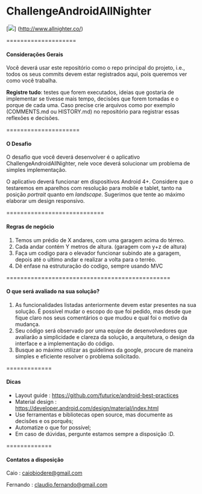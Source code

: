 # ChallengeAndroidAllNighter

[![](http://i.imgur.com/qQJlf17.png)]
(http://www.allnighter.co/)

====================
#### Considerações Gerais
Você deverá usar este repositório como o repo principal do projeto, i.e., todos os seus commits devem estar registrados aqui, pois queremos ver como você trabalha.

**Registre tudo**: testes que forem executados, ideias que gostaria de implementar se tivesse mais tempo, decisões que forem tomadas e o porque de cada uma. Caso precise crie arquivos como por exemplo (COMMENTS.md ou HISTORY.md) no repositório para registrar essas reflexões e decisões.

=====================
#### O Desafio

O desafio que você deverá desenvolver é o aplicativo ChallengeAndroidAllNighter, nele voce deverá solucionar um problema de simples implementação.

O aplicativo deverá funcionar em dispositivos Android 4+. Considere que o testaremos em aparelhos com resolução para mobile e tablet, tanto na posição *portrait* quanto em *landscape*. Sugerimos que tente ao máximo elaborar um design responsivo.

============================
#### Regras de negócio

1. Temos um prédio de X andares, com uma garagem acima do térreo.
2. Cada andar contém Y metros de altura. (garagem com y+z de altura)
3. Faça um codigo para o elevador funcionar subindo ate a garagem, depois até o ultimo andar e realizar a volta para o terréo.
4. Dê enfase na estruturação do codigo, sempre usando MVC

===============================================
#### O que será avaliado na sua solução?

1. As funcionalidades listadas anteriormente devem estar presentes na sua solução. É possível mudar o escopo do que foi pedido, mas desde que fique claro nos seus comentários o que mudou e qual foi o motivo da mudança.
2. Seu código será observado por uma equipe de desenvolvedores que avaliarão a simplicidade e clareza da solução, a arquitetura, o design da interface e a implementação do código.
3. Busque ao máximo utilizar as guidelines da google, procure de maneira simples e eficiente resolver o problema solicitado.

=============
#### Dicas

- Layout guide : https://github.com/futurice/android-best-practices
- Material design : https://developer.android.com/design/material/index.html
- Use ferramentas e bibliotecas open source, mas documente as decisões e os porquês;
- Automatize o que for possível;
- Em caso de dúvidas, pergunte estamos sempre a disposição :D.

=============
#### Contatos a disposição

Caio : caiobiodere@gmail.com

Fernando : claudio.fernando@gmail.com
